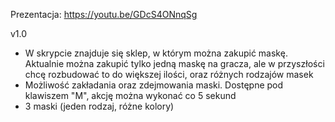 Prezentacja: https://youtu.be/GDcS4ONnqSg

v1.0
- W skrypcie znajduje się sklep, w którym można zakupić maskę. Aktualnie można zakupić tylko jedną maskę na gracza, ale w przyszłości chcę rozbudować to do większej ilości, oraz różnych rodzajów masek
- Możliwość zakładania oraz zdejmowania maski. Dostępne pod klawiszem "M", akcję można wykonać co 5 sekund
- 3 maski (jeden rodzaj, różne kolory)
